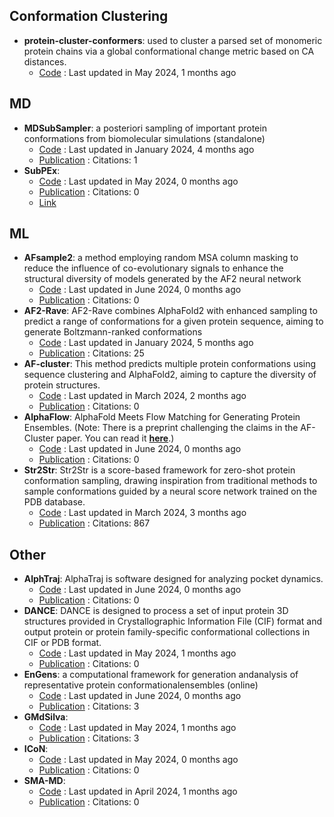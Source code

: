 
## **Conformation Clustering**
- **protein-cluster-conformers**: used to cluster a parsed set of monomeric protein chains via a global conformational change metric based on CA distances.
	- [Code](https://github.com/PDBeurope/protein-cluster-conformers) : Last updated in May 2024, 1 months ago

## **MD**
- **MDSubSampler**: a posteriori sampling of important protein conformations from biomolecular simulations (standalone)
	- [Code](https://github.com/alepandini/MDSubSampler) : Last updated in January 2024, 4 months ago
	- [Publication](https://doi.org/10.1093/bioinformatics/btad427) : Citations: 1
- **SubPEx**: 
	- [Code](https://github.com/durrantlab/subpex/) : Last updated in May 2024, 0 months ago
	- [Publication](https://doi.org/10.1021%2Facs.jctc.3c00478) : Citations: 0
	- [Link](http://durrantlab.com/subpex/)

## **ML**
- **AFsample2**: a method employing random MSA column masking to reduce the influence of co-evolutionary signals to enhance the structural diversity of models generated by the AF2 neural network
	- [Code](https://github.com/iamysk/AFsample2) : Last updated in June 2024, 0 months ago
	- [Publication](https://doi.org/10.1101/2024.05.28.596195) : Citations: 0
- **AF2-Rave**: AF2-Rave combines AlphaFold2 with enhanced sampling to predict a range of conformations for a given protein sequence, aiming to generate Boltzmann-ranked conformations
	- [Code](https://github.com/tiwarylab/alphafold2rave) : Last updated in January 2024, 5 months ago
	- [Publication](https://doi.org/10.1021/acs.jctc.3c00290) : Citations: 25
- **AF-cluster**: This method predicts multiple protein conformations using sequence clustering and AlphaFold2, aiming to capture the diversity of protein structures.
	- [Code](https://github.com/HWaymentSteele/AF_Cluster) : Last updated in March 2024, 2 months ago
	- [Publication](https://doi.org/10.1101/2022.10.17.512570v1) : Citations: 0
- **AlphaFlow**: AlphaFold Meets Flow Matching for Generating Protein Ensembles. (Note: There is a preprint challenging the claims in the AF-Cluster paper. You can read it **[here](https://doi.org/10.1101/2024.01.05.574434)**.)
	- [Code](https://github.com/bjing2016/alphaflow) : Last updated in June 2024, 0 months ago
	- [Publication](https://doi.org/10.48550/arXiv.2402.04845) : Citations: 0
- **Str2Str**: Str2Str is a score-based framework for zero-shot protein conformation sampling, drawing inspiration from traditional methods to sample conformations guided by a neural score network trained on the PDB database.
	- [Code](https://github.com/lujiarui/Str2Str) : Last updated in March 2024, 3 months ago
	- [Publication](https://doi.org/10.1126/science.ade2574) : Citations: 867

## **Other**
- **AlphTraj**: AlphaTraj is software designed for analyzing pocket dynamics.
	- [Code](https://github.com/dooo12332/AlphaTraj) : Last updated in June 2024, 0 months ago
	- [Publication](https://doi.org/10.1021/acs.jctc.4c00476) : Citations: 0
- **DANCE**: DANCE is designed to process a set of input protein 3D structures provided in Crystallographic Information File (CIF) format and output protein or protein family-specific conformational collections in CIF or PDB format.
	- [Code](https://github.com/PhyloSofS-Team/DANCE) : Last updated in May 2024, 1 months ago
	- [Publication](https://doi.org/10.1101/2024.02.06.578951) : Citations: 0
- **EnGens**: a computational framework for generation andanalysis of representative protein conformationalensembles (online)
	- [Code](https://github.com/KavrakiLab/EnGens) : Last updated in June 2024, 0 months ago
	- [Publication](https://doi.org/10.1093/bib/bbad242) : Citations: 3
- **GMdSilva**: 
	- [Code](https://github.com/GMdSilva/gms_natcomms_1705932980_data) : Last updated in May 2024, 1 months ago
	- [Publication](https://doi.org/10.1101/2023.07.25.550545) : Citations: 3
- **ICoN**: 
	- [Code](https://github.com/chang-group/ICoN) : Last updated in May 2024, 0 months ago
	- [Publication](https://doi.org/10.1101/2024.05.05.592587) : Citations: 0
- **SMA-MD**: 
	- [Code](https://github.com/olsson-group/sma-md) : Last updated in April 2024, 1 months ago
	- [Publication](https://dx.doi.org/10.1088/2632-2153/ad3b64) : Citations: 0

